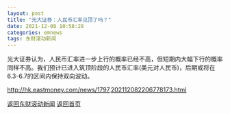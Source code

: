 ```yaml
---
layout: post
title: "光大证券：人民币汇率见顶了吗？"
date: 2021-12-08 10:58:28
categories: emnews
tags: 东财滚动新闻
---
```


光大证券认为，人民币汇率进一步上行的概率已经不高，但短期内大幅下行的概率同样不高。我们预计已进入筑顶阶段的人民币汇率(美元对人民币)，后期或将在6.3-6.7的区间内保持双向波动。

<http://hk.eastmoney.com/news/1797,202112082206778173.html>

[返回东财滚动新闻](//finews.zning.me/emnews/)
[返回首页](//finews.zning.me/)